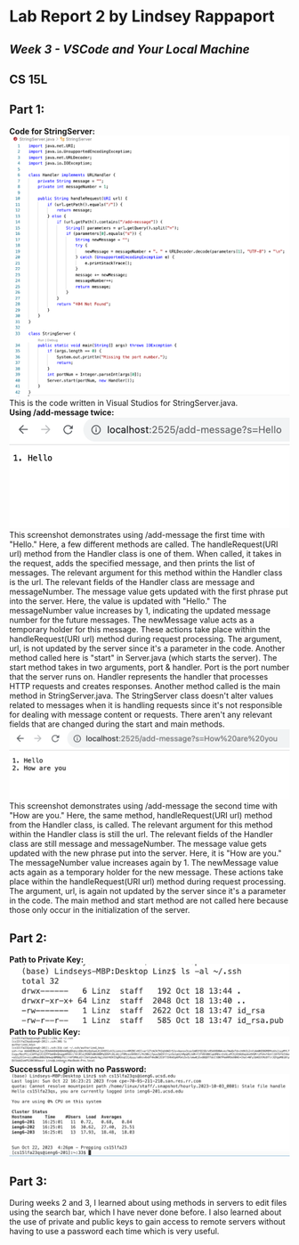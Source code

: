 # Lab Report 2 by Lindsey Rappaport
## *Week 3 - VSCode and Your Local Machine*
## CS 15L

## **Part 1:** <br/>
**Code for StringServer:** <br/>
![Image](codePart1.png) <br/>
This is the code written in Visual Studios for StringServer.java. <br/>
**Using /add-message twice:** <br/>
![Image](firstRun.png) <br/>
This screenshot demonstrates using /add-message the first time with "Hello." Here, a few different methods are called. The handleRequest(URI url) method from the Handler class is one of them. When called, it takes in the request, adds the specified message, and then prints the list of messages. The relevant argument for this method within the Handler class is the url. The relevant fields of the Handler class are message and messageNumber. The message value gets updated with the first phrase put into the server. Here, the value is updated with "Hello." The messageNumber value increases by 1, indicating the updated message number for the future messages. The newMessage value acts as a temporary holder for this message. These actions take place within the handleRequest(URI url) method during request processing. The argument, url, is not updated by the server since it's a parameter in the code. Another method called here is "start" in Server.java (which starts the server). The start method takes in two arguments, port & handler. Port is the port number that the server runs on. Handler represents the handler that processes HTTP requests and creates responses. Another method called is the main method in StringServer.java. The StringServer class doesn't alter values related to messages when it is handling requests since it's not responsible for dealing with message content or requests. There aren't any relevant fields that are changed during the start and main methods.
<br/>
![Image](secondRun.png) <br/>
This screenshot demonstrates using /add-message the second time with "How are you." Here, the same method, handleRequest(URI url) method from the Handler class, is called. The relevant argument for this method within the Handler class is still the url. The relevant fields of the Handler class are still message and messageNumber. The message value gets updated with the new phrase put into the server. Here, it is "How are you." The messageNumber value increases again by 1. The newMessage value acts again as a temporary holder for the new message. These actions take place within the handleRequest(URI url) method during request processing. The argument, url, is again not updated by the server since it's a parameter in the code. The main method and start method are not called here because those only occur in the initialization of the server.
<br/>


## **Part 2:** <br/>
**Path to Private Key:** <br/>
![Image](privPath.png) <br/>
**Path to Public Key:** <br/>
![Image](pubPath.png) <br/>
**Successful Login with no Password:** <br/>
![Image](successNoPW.png) <br/>

## **Part 3:** <br/>
During weeks 2 and 3, I learned about using methods in servers to edit files using the search bar, which I have never done before. I also learned about the use of private and public keys to gain access to remote servers without having to use a password each time which is very useful.
<br/>
